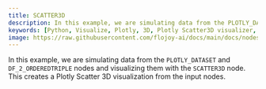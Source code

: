 ```yaml
---
title: SCATTER3D
description: In this example, we are simulating data from the PLOTLY_DATASET and DF_2_ORDEREDTRIPLE nodes and visualizing them with the SCATTER3D node. This creates a Plotly Scatter 3D visualization from the input nodes.
keywords: [Python, Visualize, Plotly, 3D, Plotly Scatter3D visualizer, Python 3D scatter plot tool, Three-dimensional data visualization, Scatter3D plot examples, Flojoy Plotly nodes, Interactive 3D scatter charts, Python data visualization, 3D scatter plot creation, Visualizing data with Plotly, Three-dimensional data analysis]
image: https://raw.githubusercontent.com/flojoy-ai/docs/main/docs/nodes/VISUALIZERS/PLOTLY/SCATTER3D/examples/EX1/output.jpeg
---
```


In this example, we are simulating data from the `PLOTLY_DATASET` and `DF_2_ORDEREDTRIPLE` nodes and visualizing them with the `SCATTER3D` node. This creates a Plotly Scatter 3D visualization from the input nodes.